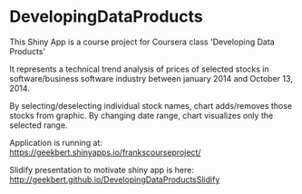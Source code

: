 DevelopingDataProducts
======================

This Shiny App is a course project for Coursera class 'Developing Data Products'

It represents a technical trend analysis of prices of selected stocks in software/business software industry between january 
2014 and October 13, 2014.

By selecting/deselecting individual stock names, chart adds/removes those stocks from graphic.
By changing date range, chart visualizes only the selected range.

Application is running at: https://geekbert.shinyapps.io/frankscourseproject/ 

Slidify presentation to motivate shiny app is here:
http://geekbert.github.io/DevelopingDataProductsSlidify 
